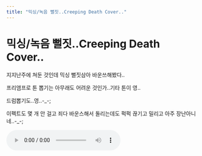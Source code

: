 ```yaml
---
title: "믹싱/녹음 뻘짓..Creeping Death Cover.."
---
```

# 믹싱/녹음 뻘짓..Creeping Death Cover..

지지난주에 쳐둔 것인데 믹싱 뻘짓삼아 바운쓰해봤다..

프리앰프로 톤 뽑기는 아무래도 어려운 것인가..기타 톤이 영..

드럼뽑기도..영..-_-;

이펙트도 몇 개 안 걸고 죄다 바운스해서 돌리는데도 퍽퍽 끊기고 밀리고 아주 장난아니네..-_-;

<audio src="/assets/images/d7f9055514fe4ba16d0de218d17c5def.mp3" controls preload></audio>


